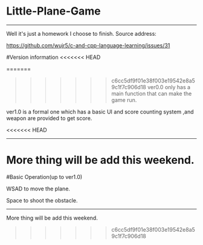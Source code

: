 # Little-Plane-Game
---
Well it's just a homework I choose to finish.
Source address:

https://github.com/wujr5/c-and-cpp-language-learning/issues/31

#Version information
<<<<<<< HEAD

=======
>>>>>>> c6cc5df9f01e38f003e19542e8a59c1f7c906d18
ver0.0 only has a main function that can make the game run.

ver1.0 is a formal one which has a basic UI and score counting system ,and weapon are provided to get score.

<<<<<<< HEAD

---
More thing will be add this weekend.
=======
#Basic Operation(up to ver1.0)

WSAD to move the plane.

Space to shoot the obstacle.

---
More thing will be add this weekend.
>>>>>>> c6cc5df9f01e38f003e19542e8a59c1f7c906d18

